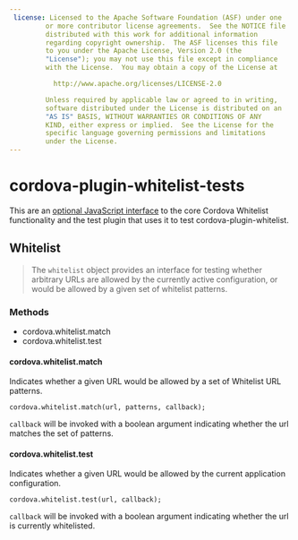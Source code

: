 ```yaml
---
 license: Licensed to the Apache Software Foundation (ASF) under one
         or more contributor license agreements.  See the NOTICE file
         distributed with this work for additional information
         regarding copyright ownership.  The ASF licenses this file
         to you under the Apache License, Version 2.0 (the
         "License"); you may not use this file except in compliance
         with the License.  You may obtain a copy of the License at

           http://www.apache.org/licenses/LICENSE-2.0

         Unless required by applicable law or agreed to in writing,
         software distributed under the License is distributed on an
         "AS IS" BASIS, WITHOUT WARRANTIES OR CONDITIONS OF ANY
         KIND, either express or implied.  See the License for the
         specific language governing permissions and limitations
         under the License.
---
```


# cordova-plugin-whitelist-tests

This are an [optional JavaScript interface](#whitelist) to the core Cordova Whitelist functionality and the test plugin that uses it to test cordova-plugin-whitelist.

## Whitelist

> The `whitelist` object provides an interface for testing whether arbitrary
> URLs are allowed by the currently active configuration, or would be allowed
> by a given set of whitelist patterns.

### Methods

- cordova.whitelist.match
- cordova.whitelist.test

#### cordova.whitelist.match

Indicates whether a given URL would be allowed by a set of Whitelist URL
patterns.

    cordova.whitelist.match(url, patterns, callback);

`callback` will be invoked with a boolean argument indicating whether the
url matches the set of patterns.

#### cordova.whitelist.test

Indicates whether a given URL would be allowed by the current application
configuration.

    cordova.whitelist.test(url, callback);

`callback` will be invoked with a boolean argument indicating whether the
url is currently whitelisted.
